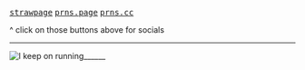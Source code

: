 
[<kbd>strawpage</kbd>](https://metallicroses.straw.page/)  [<kbd>prns.page</kbd>](https://en.pronouns.page/@veiledsecrets)  [<kbd>prns.cc</kbd>](https://pronouns.cc/@ANTI-HERO.)

^ click on those buttons above for socials

---

![I keep on running______](https://github.com/user-attachments/assets/d39bc642-5d5a-44e2-9122-c653d4df9cbe)
